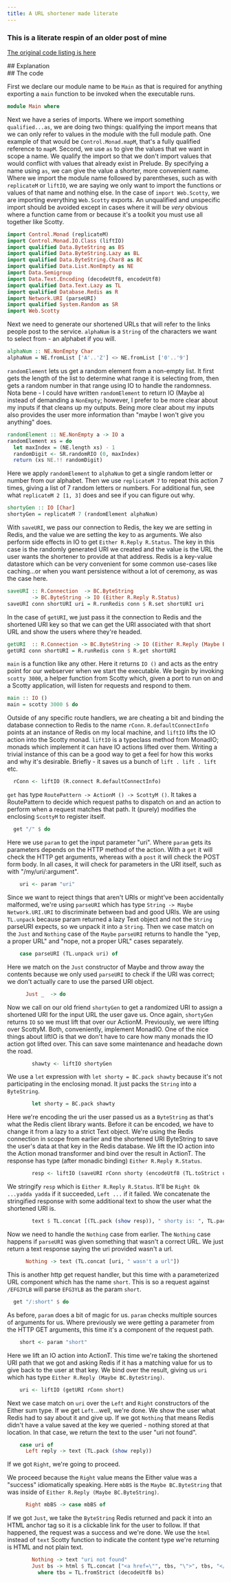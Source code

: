 ```yaml
---
title: A URL shortener made literate
---
```


### This is a literate respin of an older post of mine

<a href="//posts/2014-08-22-url-shortener-in-haskell.html">The original code listing is here</a>

<div class="left">
## Explanation
</div>

<div class="right">
## The code
</div>

<div class="pair">

<div class="left">

First we declare our module name to be `Main` as that is required for anything exporting a `main` function to be invoked when the executable runs.

</div>

<div class="right">

```haskell
module Main where
```

</div>

</div>


<div class="pair">

<div class="left">

Next we have a series of imports. Where we import something `qualified...as`, we are doing two things: qualifying the import means that we can only refer to values in the module with the full module path. One example of that would be `Control.Monad.mapM`, that's a fully qualified reference to `mapM`. Second, we use `as` to give the values that we want in scope a name. We qualify the import so that we don't import values that would conflict with values that already exist in Prelude. By specifying a name using `as`, we can give the value a shorter, more convenient name. Where we import the module name followed by parentheses, such as with `replicateM` or `liftIO`, we are saying we only want to import the functions or values of that name and nothing else. In the case of `import Web.Scotty`, we are importing everything `Web.Scotty` exports. An unqualified and unspecific import should be avoided except in cases where it will be *very* obvious where a function came from or because it's a toolkit you must use all together like Scotty.

</div>

<div class="right">

```haskell
import Control.Monad (replicateM)
import Control.Monad.IO.Class (liftIO)
import qualified Data.ByteString as BS
import qualified Data.ByteString.Lazy as BL
import qualified Data.ByteString.Char8 as BC
import qualified Data.List.NonEmpty as NE
import Data.Semigroup
import Data.Text.Encoding (decodeUtf8, encodeUtf8)
import qualified Data.Text.Lazy as TL
import qualified Database.Redis as R
import Network.URI (parseURI)
import qualified System.Random as SR
import Web.Scotty
```

</div>

</div>


<div class="pair">

<div class="left">

Next we need to generate our shortened URLs that will refer to the links people post to the service. `alphaNum` is a `String` of the characters we want to select from - an alphabet if you will.

</div>

<div class="right">

```haskell
alphaNum :: NE.NonEmpty Char
alphaNum = NE.fromList ['A'..'Z'] <> NE.fromList ['0'..'9']
```

</div>

</div>


<div class="pair">

<div class="left">

`randomElement` lets us get a random element from a non-empty list. It first gets the length of the list to determine what range it is selecting from, then gets a random number in that range using IO to handle the randomness. Nota bene - I could have written `randomElement` to return IO (Maybe a) instead of demanding a `NonEmpty`; however, I prefer to be more clear about my inputs if that cleans up my outputs. Being more clear about my inputs also provides the user more information than "maybe I won't give you anything" does.

</div>


<div class="right">

```haskell
randomElement :: NE.NonEmpty a -> IO a
randomElement xs = do
  let maxIndex = (NE.length xs) - 1
  randomDigit <- SR.randomRIO (0, maxIndex)
  return (xs NE.!! randomDigit)
```

</div>

</div>


<div class="pair">

<div class="left">

Here we apply `randomElement` to `alphaNum` to get a single random letter or number from our alphabet. Then we use `replicateM 7` to repeat this action 7 times, giving a list of 7 random letters or numbers. For additional fun, see what `replicateM 2 [1, 3]` does and see if you can figure out why.

</div>

<div class="right">

```haskell
shortyGen :: IO [Char]
shortyGen = replicateM 7 (randomElement alphaNum)
```

</div>

</div>


<div class="pair">

<div class="left">

With `saveURI`, we pass our connection to Redis, the key we are setting in Redis, and the value we are setting the key to as arguments. We also perform side effects in IO to get `Either R.Reply R.Status`. The key in this case is the randomly generated URI we created and the value is the URL the user wants the shortener to provide at that address. Redis is a key-value datastore which can be very convenient for some common use-cases like caching...or when you want persistence without a lot of ceremony, as was the case here.

</div>

<div class="right">

```haskell
saveURI :: R.Connection  -> BC.ByteString
        -> BC.ByteString -> IO (Either R.Reply R.Status)
saveURI conn shortURI uri = R.runRedis conn $ R.set shortURI uri
```

</div>

</div>


<div class="pair">

<div class="left">

In the case of `getURI`, we just pass it the connection to Redis and the shortened URI key so that we can get the URI associated with that short URL and show the users where they're headed.

</div>

<div class="right">

```haskell
getURI  :: R.Connection -> BC.ByteString -> IO (Either R.Reply (Maybe BC.ByteString))
getURI conn shortURI = R.runRedis conn $ R.get shortURI
```

</div>

</div>


<div class="pair">

<div class="left">

`main` is a function like any other. Here it returns `IO ()` and acts as the entry point for our webserver when we start the executable. We begin by invoking `scotty 3000`, a helper function from Scotty which, given a port to run on and a Scotty application, will listen for requests and respond to them.

</div>

<div class="right">

```haskell
main :: IO ()
main = scotty 3000 $ do
```

</div>

</div>


<div class="pair">

<div class="left">

Outside of any specific route handlers, we are cheating a bit and binding the database connection to Redis to the name `rConn`. `R.defaultConnectInfo` points at an instance of Redis on my local machine, and `liftIO` lifts the IO action into the Scotty monad. `liftIO` is a typeclass method from MonadIO; monads which implement it can have IO actions lifted over them. Writing a trivial instance of this can be a good way to get a feel for how this works and why it's desirable. Briefly - it saves us a bunch of `lift . lift . lift` etc.

</div>

<div class="right">

```haskell
  rConn <- liftIO (R.connect R.defaultConnectInfo)
```
</div>

</div>


<div class="pair">

<div class="left">

`get` has type `RoutePattern -> ActionM () -> ScottyM ()`. It takes a RoutePattern to decide which request paths to dispatch on and an action to perform when a request matches that path. It (purely) modifies the enclosing `ScottyM` to register itself.

</div>

<div class="right">

```haskell
  get "/" $ do
```

</div>

</div>

<div class="pair">

<div class="left">

Here we use `param` to get the input parameter "uri". Where `param` gets its parameters depends on the HTTP method of the action. With a `get` it will check the HTTP get arguments, whereas with a `post` it will check the POST form body. In all cases, it will check for parameters in the URI itself, such as with "/my/uri/:argument".

</div>

<div class="right">

```haskell
    uri <- param "uri"
```

</div>

</div>

<div class="pair">

<div class="left">

Since we want to reject things that aren't URIs or might've been accidentally malformed, we're using `parseURI` which has type `String -> Maybe Network.URI.URI` to discriminate between bad and good URIs. We are using `TL.unpack` because param returned a lazy Text object and not the `String` parseURI expects, so we unpack it into a `String`. Then we case match on the `Just` and `Nothing` case of the `Maybe` `parseURI` returns to handle the "yep, a proper URL" and "nope, not a proper URL" cases separately.

</div>

<div class="right">

```haskell
    case parseURI (TL.unpack uri) of
```

</div>

</div>

<div class="pair">

<div class="left">

Here we match on the `Just` constructor of Maybe and throw away the contents because we only used `parseURI` to check if the URI was correct; we don't actually care to use the parsed URI object.

</div>

<div class="right">

```haskell
      Just _  -> do
```

</div>

</div>

<div class="pair">

<div class="left">

Now we call on our old friend `shortyGen` to get a randomized URI to assign a shortened URI for the input URL the user gave us. Once again, `shortyGen` returns `IO` so we must lift that over our ActionM. Previously, we were lifting over ScottyM. Both, conveniently, implement MonadIO. One of the nice things about liftIO is that we don't have to care how many monads the IO action got lifted over. This can save some maintenance and headache down the road.

</div>

<div class="right">

```haskell
        shawty <- liftIO shortyGen
```

</div>

</div>

<div class="pair">

<div class="left">

We use a `let` expression with `let shorty = BC.pack shawty` because it's not participating in the enclosing monad. It just packs the `String` into a `ByteString`.

</div>

<div class="right">

```haskell
        let shorty = BC.pack shawty
```

</div>

</div>

<div class="pair">

<div class="left">

Here we're encoding the uri the user passed us as a `ByteString` as that's what the Redis client library wants. Before it can be encoded, we have to change it from a lazy to a strict Text object. We're using the Redis connection in scope from earlier and the shortened URI ByteString to save the user's data at that key in the Redis database. We lift the IO action into the Action monad transformer and bind over the result in ActionT. The response has type (after monadic binding) `Either R.Reply R.Status`.

</div>

<div class="right">

```haskell
        resp <- liftIO (saveURI rConn shorty (encodeUtf8 (TL.toStrict uri)))
```

</div>

</div>

<div class="pair">

<div class="left">

We stringify `resp` which is `Either R.Reply R.Status`. It'll be `Right Ok ...yadda yadda` if it succeeded, `Left ...` if it failed. We concatenate the stringified response with some additional text to show the user what the shortened URI is.

</div>

<div class="right">

```haskell
        text $ TL.concat [(TL.pack (show resp)), " shorty is: ", TL.pack shawty]
```

</div>

</div>

<div class="pair">

<div class="left">

Now we need to handle the `Nothing` case from earlier. The `Nothing` case happens if `parseURI` was given something that wasn't a correct URL. We just return a text response saying the uri provided wasn't a url.

</div>

<div class="right">

```haskell
      Nothing -> text (TL.concat [uri, " wasn't a url"])
```

</div>

</div>

<div class="pair">

<div class="left">

This is another http get request handler, but this time with a parameterized URL component which has the name `short`. This is so a request against `/EFG3YLB` will parse `EFG3YLB` as the param `short`.

</div>

<div class="right">

```haskell
  get "/:short" $ do
```

</div>

</div>


<div class="pair">

<div class="left">

As before, `param` does a bit of magic for us. `param` checks multiple sources of arguments for us. Where previously we were getting a parameter from the HTTP GET arguments, this time it's a component of the request path.

</div>

<div class="right">

```haskell
    short <- param "short"
```

</div>

</div>

<div class="pair">

<div class="left">

Here we lift an IO action into ActionT. This time we're taking the shortened URI
path that we got and asking Redis if it has a matching value for us to give back to
the user at that key. We bind over the result, giving us `uri` which has type
`Either R.Reply (Maybe BC.ByteString)`.

</div>

<div class="right">

```haskell
    uri <- liftIO (getURI rConn short)
```

</div>

</div>

<div class="pair">

<div class="left">

Next we case match on `uri` over the `Left` and `Right` constructors of the Either
sum type. If we get `Left`...well, we're done. We show the user what Redis had to say
about it and give up. If we got `Nothing` that means Redis didn't have
a value saved at the key we queried - nothing stored at that location. In that case,
we return the text to the user "uri not found".

</div>

<div class="right">

```haskell
    case uri of
      Left reply -> text (TL.pack (show reply))
```

</div>


<div class="pair">

<div class="left">

If we got `Right`, we're going to proceed.

We proceed because the `Right` value means the Either value was a "success" idiomatically speaking. Here `mbBS` is the `Maybe BC.ByteString` that was inside of `Either R.Reply (Maybe BC.ByteString)`.

</div>

<div class="right">

```haskell
      Right mbBS -> case mbBS of
```

</div>


<div class="pair">

<div class="left">

If we got `Just`, we take the `ByteString` Redis returned and pack it into an HTML
anchor tag so it is a clickable link for the user to follow. If that happened, the
request was a success and we're done. We use the `html` instead of `text` Scotty
function to indicate the content type we're returning is HTML and not plain text.

</div>

<div class="right">

```haskell
        Nothing -> text "uri not found"
        Just bs -> html $ TL.concat ["<a href=\"", tbs, "\">", tbs, "</a>"]
          where tbs = TL.fromStrict (decodeUtf8 bs)
```

</div>

</div>
